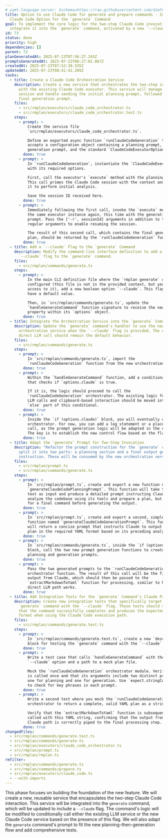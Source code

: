 ```yaml
---
# yaml-language-server: $schema=https://raw.githubusercontent.com/dimfeld/llmutils/main/schema/rmplan-plan-schema.json
title: Option to use Claude Code for generate and prepare commands - Implement
  Claude Code Option for the `generate` Command
goal: To implement the core logic for the two-step Claude Code invocation and
  integrate it into the `generate` command, activated by a new `--claude` flag.
id: 73
status: done
priority: high
dependencies: []
parent: 72
planGeneratedAt: 2025-07-23T07:56:27.245Z
promptsGeneratedAt: 2025-07-23T08:27:01.067Z
createdAt: 2025-07-23T07:52:38.535Z
updatedAt: 2025-07-23T08:41:42.209Z
tasks:
  - title: Create a Claude Code Orchestration Service
    description: Create a new service that orchestrates the two-step interaction
      with the existing Claude Code executor. This service will manage the
      session and handle sending the initial planning prompt, followed by the
      final generation prompt.
    files:
      - src/rmplan/executors/claude_code_orchestrator.ts
      - src/rmplan/executors/claude_code_orchestrator.test.ts
    steps:
      - prompt: >
          Create the service file
          `src/rmplan/executors/claude_code_orchestrator.ts`.

          Define an exported async function `runClaudeCodeGeneration` that
          accepts a configuration object containing a planning prompt, a
          generation prompt, and the standard `ClaudeCodeExecutorOptions`.
        done: true
      - prompt: >
          In `runClaudeCodeGeneration`, instantiate the `ClaudeCodeExecutor`
          with its required options.

          First, call the executor's `execute` method with the planning prompt.
          This call primes the Claude Code session with the context and allows
          it to perform initial analysis.

          Save the session ID received here.
        done: true
      - prompt: >
          Immediately following the first call, invoke the `execute` method on
          the same executor instance again, this time with the generation
          prompt. Pass the ['-r', sessionId] arguments in addition to the
          regular arguments to enable resuming the session.

          The result of this second call, which contains the final generated
          plan, should be returned by the `runClaudeCodeGeneration` function.
        done: true
  - title: Add a `--claude` Flag to the `generate` Command
    description: Modify the command-line interface definition to add a new boolean
      `--claude` flag to the `generate` command.
    files:
      - src/rmplan/commands/generate.ts
    steps:
      - prompt: >
          In the main CLI definition file where the `rmplan generate` command is
          configured (this file is not in the provided context, but you have
          access to it), add a new boolean option `--claude`. This flag will not
          have a default value.

          Then, in `src/rmplan/commands/generate.ts`, update the
          `handleGenerateCommand` function signature to receive the new `claude`
          property within its `options` object.
        done: true
  - title: Integrate the Orchestration Service into the `generate` Command
    description: Update the `generate` command's handler to use the new Claude Code
      orchestration service when the `--claude` flag is provided. The existing
      direct LLM call should remain the default behavior.
    files:
      - src/rmplan/commands/generate.ts
    steps:
      - prompt: >
          In `src/rmplan/commands/generate.ts`, import the
          `runClaudeCodeGeneration` function from the new orchestration service.
        done: true
      - prompt: >
          Within the `handleGenerateCommand` function, add a conditional block
          that checks if `options.claude` is true.

          If it is, the logic should proceed to call the
          `runClaudeCodeGeneration` orchestrator. The existing logic for direct
          LLM calls and clipboard-based interaction should be moved into the
          `else` part of this conditional.
        done: true
      - prompt: >
          Inside the `if (options.claude)` block, you will eventually call the
          orchestrator. For now, you can add a log statement or a placeholder
          call, as the prompt generation logic will be adapted in the next task.
          The key is to establish the new control flow based on the flag.
        done: true
  - title: Adapt the `generate` Prompt for Two-Step Invocation
    description: "Refactor the prompt construction for the `generate` command to
      split it into two parts: a planning section and a final output generation
      instruction. These will be consumed by the new orchestration service."
    files:
      - src/rmplan/prompt.ts
      - src/rmplan/commands/generate.ts
    steps:
      - prompt: >
          In `src/rmplan/prompt.ts`, create and export a new function named
          `generateClaudeCodePlanningPrompt`. This function will take the plan
          text as input and produce a detailed prompt instructing Claude Code to
          analyze the codebase using its tools and prepare a plan, but to wait
          for a final command before generating the output.
        done: true
      - prompt: >
          In `src/rmplan/prompt.ts`, create and export a second, simpler
          function named `generateClaudeCodeGenerationPrompt`. This function
          will return a concise prompt that instructs Claude to output the final
          plan in the required YAML format based on its preceding analysis.
        done: true
      - prompt: >
          In `src/rmplan/commands/generate.ts`, inside the `if (options.claude)`
          block, call the two new prompt generation functions to create the
          planning and generation prompts.
        done: true
      - prompt: >
          Pass the two generated prompts to the `runClaudeCodeGeneration`
          orchestrator function. The result of this call will be the final YAML
          output from Claude, which should then be passed to the
          `extractMarkdownToYaml` function for processing, similar to how the
          direct LLM path works.
        done: true
  - title: Add Integration Tests for the `generate` Command's Claude Path
    description: Create new integration tests that specifically target the
      `generate` command with the `--claude` flag. These tests should verify
      that the command successfully completes and produces the expected output
      format when using the Claude Code execution path.
    files:
      - src/rmplan/commands/generate.test.ts
    steps:
      - prompt: >
          In `src/rmplan/commands/generate.test.ts`, create a new `describe`
          block for testing the `generate` command with the `--claude` flag.
        done: true
      - prompt: >
          Write a test case that calls `handleGenerateCommand` with the
          `--claude` option and a path to a mock plan file.

          Mock the `runClaudeCodeGeneration` orchestrator module. Verify that it
          is called once and that its arguments include two distinct prompts:
          one for planning and one for generation. Use `expect.stringContaining`
          to check for key phrases in each prompt.
        done: true
      - prompt: >
          Write a second test where you mock the `runClaudeCodeGeneration`
          orchestrator to return a complete, valid YAML plan as a string.

          Verify that the `extractMarkdownToYaml` function is subsequently
          called with this YAML string, confirming that the output from the
          Claude path is correctly piped to the final processing step.
        done: true
changedFiles:
  - src/rmplan/commands/generate.test.ts
  - src/rmplan/commands/generate.ts
  - src/rmplan/executors/claude_code_orchestrator.ts
  - src/rmplan/prompt.ts
  - src/rmplan/rmplan.ts
rmfilter:
  - src/rmplan/commands/generate.ts
  - src/rmplan/commands/prepare.ts
  - src/rmplan/executors/claude_code.ts
  - --with-imports
---
```


This phase focuses on building the foundation of the new feature. We will create a new, reusable service that encapsulates the two-step Claude Code interaction. This service will be integrated into the `generate` command, which will be updated to include a `--claude` flag. The command's logic will be modified to conditionally call either the existing LLM service or the new Claude Code service based on the presence of this flag. We will also adapt the `generate` command's prompt to fit the new planning-then-generation flow and add comprehensive tests.

